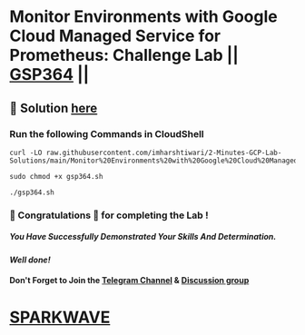 # Monitor Environments with Google Cloud Managed Service for Prometheus: Challenge Lab || [GSP364](https://www.cloudskillsboost.google/focuses/33337?parent=catalog) ||

## 🔑 Solution [here](https://www.youtube.com/@sparkwave.01)

### Run the following Commands in CloudShell

```
curl -LO raw.githubusercontent.com/imharshtiwari/2-Minutes-GCP-Lab-Solutions/main/Monitor%20Environments%20with%20Google%20Cloud%20Managed%20Service%20for%20Prometheus%20Challenge%20Lab/gsp364.sh

sudo chmod +x gsp364.sh

./gsp364.sh
```

### 🐼 Congratulations 🎉 for completing the Lab !

##### *You Have Successfully Demonstrated Your Skills And Determination.*

#### *Well done!*

#### Don't Forget to Join the [Telegram Channel](https://t.me/sparkwave.01) & [Discussion group](https://t.me/sparkwave.01chats)

# [SPARKWAVE](https://www.youtube.com/@sparkwave.01)
